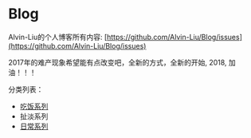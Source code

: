 # Blog

Alvin-Liu的个人博客所有内容: [https://github.com/Alvin-Liu/Blog/issues](https://github.com/Alvin-Liu/Blog/issues)

2017年的难产现象希望能有点改变吧，全新的方式，全新的开始, 2018, 加油！！！

分类列表：

- [吃饭系列](./MAJOR.md)
- 扯淡系列
- [日常系列](./LIFE.md)
